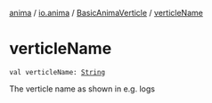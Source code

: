 [anima](../../index.md) / [io.anima](../index.md) / [BasicAnimaVerticle](index.md) / [verticleName](./verticle-name.md)

# verticleName

`val verticleName: `[`String`](https://kotlinlang.org/api/latest/jvm/stdlib/kotlin/-string/index.html)

The verticle name as shown in e.g. logs

